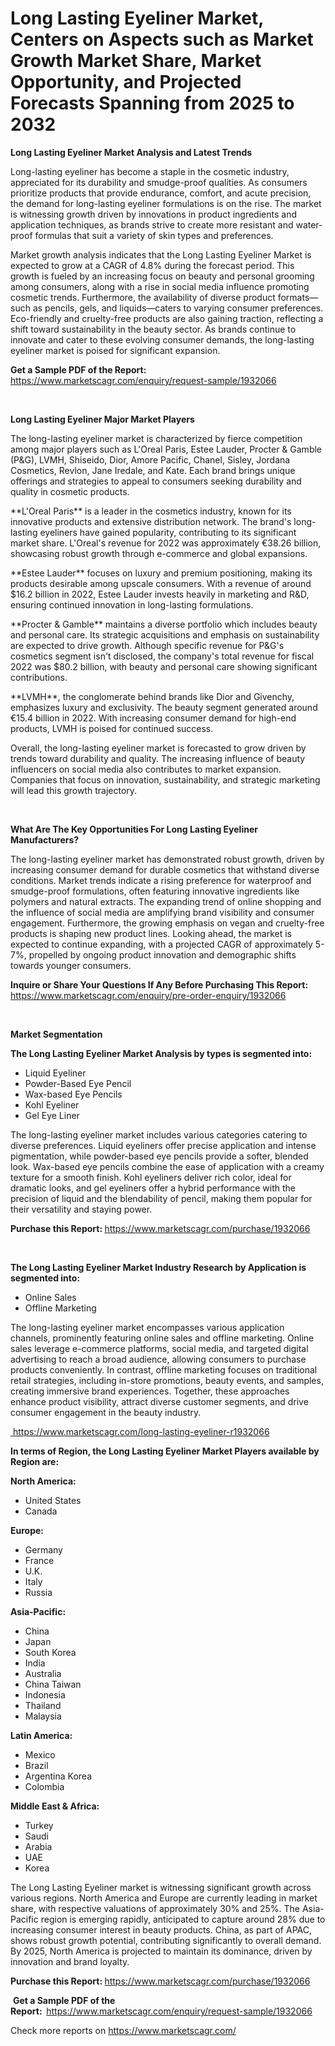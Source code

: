<p><h1>Long Lasting Eyeliner Market, Centers on Aspects such as Market Growth Market Share, Market Opportunity, and Projected Forecasts Spanning from 2025 to 2032</h1></p><p><strong>Long Lasting Eyeliner Market Analysis and Latest Trends</strong></p>
<p><p>Long-lasting eyeliner has become a staple in the cosmetic industry, appreciated for its durability and smudge-proof qualities. As consumers prioritize products that provide endurance, comfort, and acute precision, the demand for long-lasting eyeliner formulations is on the rise. The market is witnessing growth driven by innovations in product ingredients and application techniques, as brands strive to create more resistant and water-proof formulas that suit a variety of skin types and preferences.</p><p>Market growth analysis indicates that the Long Lasting Eyeliner Market is expected to grow at a CAGR of 4.8% during the forecast period. This growth is fueled by an increasing focus on beauty and personal grooming among consumers, along with a rise in social media influence promoting cosmetic trends. Furthermore, the availability of diverse product formats—such as pencils, gels, and liquids—caters to varying consumer preferences. Eco-friendly and cruelty-free products are also gaining traction, reflecting a shift toward sustainability in the beauty sector. As brands continue to innovate and cater to these evolving consumer demands, the long-lasting eyeliner market is poised for significant expansion.</p></p>
<p><strong>Get a Sample PDF of the Report:&nbsp;</strong> <a href="https://www.marketscagr.com/enquiry/request-sample/1932066?utm_campaign=2304&utm_medium=2&utm_source=Github&utm_content=ia&utm_term=05042025&utm_id=long-lasting-eyeliner">https://www.marketscagr.com/enquiry/request-sample/1932066</a></p>
<p>&nbsp;</p>
<p><strong>Long Lasting Eyeliner Major Market Players</strong></p>
<p><p>The long-lasting eyeliner market is characterized by fierce competition among major players such as L'Oreal Paris, Estee Lauder, Procter & Gamble (P&G), LVMH, Shiseido, Dior, Amore Pacific, Chanel, Sisley, Jordana Cosmetics, Revlon, Jane Iredale, and Kate. Each brand brings unique offerings and strategies to appeal to consumers seeking durability and quality in cosmetic products.</p><p>**L'Oreal Paris** is a leader in the cosmetics industry, known for its innovative products and extensive distribution network. The brand's long-lasting eyeliners have gained popularity, contributing to its significant market share. L'Oreal's revenue for 2022 was approximately €38.26 billion, showcasing robust growth through e-commerce and global expansions.</p><p>**Estee Lauder** focuses on luxury and premium positioning, making its products desirable among upscale consumers. With a revenue of around $16.2 billion in 2022, Estee Lauder invests heavily in marketing and R&D, ensuring continued innovation in long-lasting formulations.</p><p>**Procter & Gamble** maintains a diverse portfolio which includes beauty and personal care. Its strategic acquisitions and emphasis on sustainability are expected to drive growth. Although specific revenue for P&G's cosmetics segment isn't disclosed, the company's total revenue for fiscal 2022 was $80.2 billion, with beauty and personal care showing significant contributions.</p><p>**LVMH**, the conglomerate behind brands like Dior and Givenchy, emphasizes luxury and exclusivity. The beauty segment generated around €15.4 billion in 2022. With increasing consumer demand for high-end products, LVMH is poised for continued success.</p><p>Overall, the long-lasting eyeliner market is forecasted to grow driven by trends toward durability and quality. The increasing influence of beauty influencers on social media also contributes to market expansion. Companies that focus on innovation, sustainability, and strategic marketing will lead this growth trajectory.</p></p>
<p>&nbsp;</p>
<p><strong>What Are The Key Opportunities For Long Lasting Eyeliner Manufacturers?</strong></p>
<p><p>The long-lasting eyeliner market has demonstrated robust growth, driven by increasing consumer demand for durable cosmetics that withstand diverse conditions. Market trends indicate a rising preference for waterproof and smudge-proof formulations, often featuring innovative ingredients like polymers and natural extracts. The expanding trend of online shopping and the influence of social media are amplifying brand visibility and consumer engagement. Furthermore, the growing emphasis on vegan and cruelty-free products is shaping new product lines. Looking ahead, the market is expected to continue expanding, with a projected CAGR of approximately 5-7%, propelled by ongoing product innovation and demographic shifts towards younger consumers.</p></p>
<p><strong>Inquire or Share Your Questions If Any Before Purchasing This Report:</strong> <a href="https://www.marketscagr.com/enquiry/pre-order-enquiry/1932066?utm_campaign=2304&utm_medium=2&utm_source=Github&utm_content=ia&utm_term=05042025&utm_id=long-lasting-eyeliner">https://www.marketscagr.com/enquiry/pre-order-enquiry/1932066</a></p>
<p>&nbsp;</p>
<p><strong>Market Segmentation</strong></p>
<p><strong>The Long Lasting Eyeliner Market Analysis by types is segmented into:</strong></p>
<p><ul><li>Liquid Eyeliner</li><li>Powder-Based Eye Pencil</li><li>Wax-based Eye Pencils</li><li>Kohl Eyeliner</li><li>Gel Eye Liner</li></ul></p>
<p><p>The long-lasting eyeliner market includes various categories catering to diverse preferences. Liquid eyeliners offer precise application and intense pigmentation, while powder-based eye pencils provide a softer, blended look. Wax-based eye pencils combine the ease of application with a creamy texture for a smooth finish. Kohl eyeliners deliver rich color, ideal for dramatic looks, and gel eyeliners offer a hybrid performance with the precision of liquid and the blendability of pencil, making them popular for their versatility and staying power.</p></p>
<p><strong>Purchase this Report:&nbsp;</strong><a href="https://www.marketscagr.com/purchase/1932066?utm_campaign=2304&utm_medium=2&utm_source=Github&utm_content=ia&utm_term=05042025&utm_id=long-lasting-eyeliner">https://www.marketscagr.com/purchase/1932066</a></p>
<p>&nbsp;</p>
<p><strong>The Long Lasting Eyeliner Market Industry Research by Application is segmented into:</strong></p>
<p><ul><li>Online Sales</li><li>Offline Marketing</li></ul></p>
<p><p>The long-lasting eyeliner market encompasses various application channels, prominently featuring online sales and offline marketing. Online sales leverage e-commerce platforms, social media, and targeted digital advertising to reach a broad audience, allowing consumers to purchase products conveniently. In contrast, offline marketing focuses on traditional retail strategies, including in-store promotions, beauty events, and samples, creating immersive brand experiences. Together, these approaches enhance product visibility, attract diverse customer segments, and drive consumer engagement in the beauty industry.</p></p>
<p><a href="https://www.marketscagr.com/long-lasting-eyeliner-r1932066?utm_campaign=2304&utm_medium=2&utm_source=Github&utm_content=ia&utm_term=05042025&utm_id=long-lasting-eyeliner">&nbsp;https://www.marketscagr.com/long-lasting-eyeliner-r1932066</a></p>
<p><strong>In terms of Region, the Long Lasting Eyeliner Market Players available by Region are:</strong></p>
<p>
    <p> <strong> North America: </strong>
        <ul>
            <li>United States</li>
            <li>Canada</li>
        </ul>
        </p> 
    <p> <strong> Europe: </strong>
        <ul>
            <li>Germany</li>
            <li>France</li>
            <li>U.K.</li>
            <li>Italy</li>
            <li>Russia</li>
        </ul>
        </p> 
    <p> <strong> Asia-Pacific: </strong>
        <ul>
            <li>China</li>
            <li>Japan</li>
            <li>South Korea</li>
            <li>India</li>
            <li>Australia</li>
            <li>China Taiwan</li>
            <li>Indonesia</li>
            <li>Thailand</li>
            <li>Malaysia</li>
        </ul>
        </p> 
    <p> <strong> Latin America: </strong>
        <ul>
            <li>Mexico</li>
            <li>Brazil</li>
            <li>Argentina Korea</li>
            <li>Colombia</li>
        </ul>
        </p> 
    <p> <strong> Middle East & Africa: </strong>
        <ul>
            <li>Turkey</li>
            <li>Saudi</li>
            <li>Arabia</li>
            <li>UAE</li>
            <li>Korea</li>
        </ul>
    </p>
    </p>
<p><p>The Long Lasting Eyeliner market is witnessing significant growth across various regions. North America and Europe are currently leading in market share, with respective valuations of approximately 30% and 25%. The Asia-Pacific region is emerging rapidly, anticipated to capture around 28% due to increasing consumer interest in beauty products. China, as part of APAC, shows robust growth potential, contributing significantly to overall demand. By 2025, North America is projected to maintain its dominance, driven by innovation and brand loyalty.</p></p>
<p><strong>Purchase this Report: </strong><a href="https://www.marketscagr.com/purchase/1932066?utm_campaign=2304&utm_medium=2&utm_source=Github&utm_content=ia&utm_term=05042025&utm_id=long-lasting-eyeliner">https://www.marketscagr.com/purchase/1932066</a></p>
<p>&nbsp;<strong>Get a Sample PDF of the Report:&nbsp;&nbsp;</strong><a href="https://www.marketscagr.com/enquiry/request-sample/1932066?utm_campaign=2304&utm_medium=2&utm_source=Github&utm_content=ia&utm_term=05042025&utm_id=long-lasting-eyeliner">https://www.marketscagr.com/enquiry/request-sample/1932066</a></p>
<p><strong></strong></p>
<p>Check more reports on <a href="https://www.marketscagr.com/?utm_campaign=2304&utm_medium=2&utm_source=Github&utm_content=ia&utm_term=05042025&utm_id=long-lasting-eyeliner">https://www.marketscagr.com/</a></p>